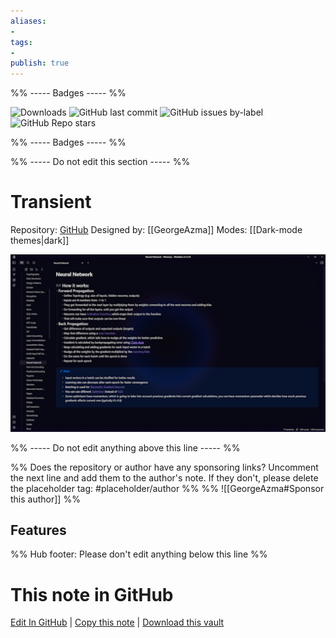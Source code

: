 ```yaml
---
aliases:
- 
tags: 
- 
publish: true
---
```


%% ----- Badges ----- %%

![Downloads](https://img.shields.io/badge/downloads-737-573E7A?style=for-the-badge&logo=)
![GitHub last commit](https://img.shields.io/github/last-commit/GeorgeAzma/Transient?color=573E7A&label=last%20update&logo=github&style=for-the-badge)
![GitHub issues by-label](https://img.shields.io/github/issues/GeorgeAzma/Transient/help%20wanted?color=573E7A&logo=github&style=for-the-badge) 
![GitHub Repo stars](https://img.shields.io/github/stars/GeorgeAzma/Transient?color=573E7A&logo=github&style=for-the-badge)

%% ----- Badges ----- %%

%% ----- Do not edit this section ----- %%

# Transient

Repository: [GitHub](https://github.com/GeorgeAzma/Transient)
Designed by: [[GeorgeAzma]]
Modes: [[Dark-mode themes|dark]]



![screenshot](https://github.com/GeorgeAzma/Transient/raw/HEAD/theme.png)

%% ----- Do not edit anything above this line ----- %% 

%% Does the repository or author have any sponsoring links? Uncomment the next line and add them to the author's note. If they don't, please delete the placeholder tag: #placeholder/author %%
%% ![[GeorgeAzma#Sponsor this author]] %%


## Features



%% Hub footer: Please don't edit anything below this line %%

# This note in GitHub

<span class="git-footer">[Edit In GitHub](https://github.dev/obsidian-community/obsidian-hub/blob/main/02%20-%20Community%20Expansions/02.05%20All%20Community%20Expansions/Themes/Transient.md "git-hub-edit-note") | [Copy this note](https://raw.githubusercontent.com/obsidian-community/obsidian-hub/main/02%20-%20Community%20Expansions/02.05%20All%20Community%20Expansions/Themes/Transient.md "git-hub-copy-note") | [Download this vault](https://github.com/obsidian-community/obsidian-hub/archive/refs/heads/main.zip "git-hub-download-vault") </span>

